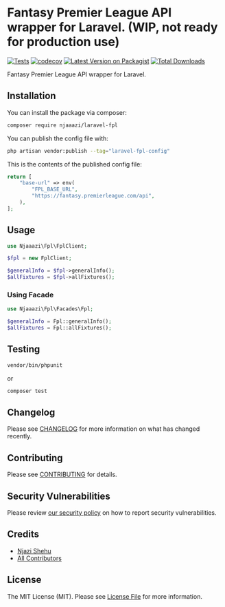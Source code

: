 # Fantasy Premier League API wrapper for Laravel. (WIP, not ready for production use)

[![Tests](https://github.com/njaaazi/laravel-fpl/actions/workflows/tests.yml/badge.svg)](https://github.com/njaaazi/laravel-fpl/actions/workflows/tests.yml)
[![codecov](https://codecov.io/gh/njaaazi/laravel-fpl/graph/badge.svg?token=F6BDYJJ5E4)](https://codecov.io/gh/njaaazi/laravel-fpl)
[![Latest Version on Packagist](https://img.shields.io/packagist/v/njaaazi/laravel-fpl.svg?style=flat-square)](https://packagist.org/packages/njaaazi/laravel-fpl)
[![Total Downloads](https://img.shields.io/packagist/dt/njaaazi/laravel-fpl.svg?style=flat-square)](https://packagist.org/packages/njaaazi/laravel-fpl)

Fantasy Premier League API wrapper for Laravel.

## Installation

You can install the package via composer:

```bash
composer require njaaazi/laravel-fpl
```

You can publish the config file with:

```bash
php artisan vendor:publish --tag="laravel-fpl-config"
```

This is the contents of the published config file:

```php
return [
    "base-url" => env(
        "FPL_BASE_URL",
        "https://fantasy.premierleague.com/api",
    ),
];
```

## Usage

```php
use Njaaazi\Fpl\FplClient;

$fpl = new FplClient;

$generalInfo = $fpl->generalInfo();
$allFixtures = $fpl->allFixtures();
```

### Using Facade

```php
use Njaaazi\Fpl\Facades\Fpl;

$generalInfo = Fpl::generalInfo();
$allFixtures = Fpl::allFixtures();
```

## Testing

```bash
vendor/bin/phpunit
```

or

```bash
composer test
```

## Changelog

Please see [CHANGELOG](CHANGELOG.md) for more information on what has changed recently.

## Contributing

Please see [CONTRIBUTING](.github/CONTRIBUTING.md) for details.

## Security Vulnerabilities

Please review [our security policy](../../security/policy) on how to report security vulnerabilities.

## Credits

- [Njazi Shehu](https://github.com/njaaazi)
- [All Contributors](../../contributors)

## License

The MIT License (MIT). Please see [License File](LICENSE.md) for more information.
